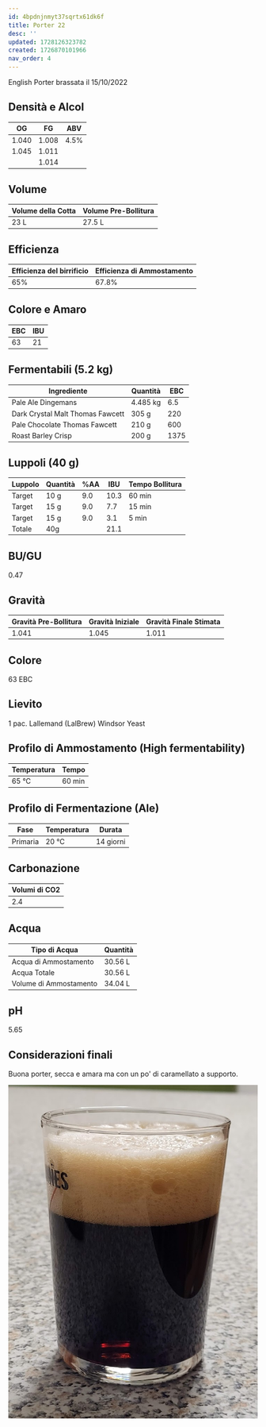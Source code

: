 ```yaml
---
id: 4bpdnjnmyt37sqrtx61dk6f
title: Porter 22
desc: ''
updated: 1728126323782
created: 1726870101966
nav_order: 4
---
```

English Porter brassata il 15/10/2022

## Densità e Alcol

| OG    | FG    | ABV  |
| ----- | ----- | ---- |
| 1.040 | 1.008 | 4.5% |
| 1.045 | 1.011 |      |
|       | 1.014 |      |

## Volume

| Volume della Cotta | Volume Pre-Bollitura |
| ------------------ | -------------------- |
| 23 L               | 27.5 L               |

## Efficienza

| Efficienza del birrificio | Efficienza di Ammostamento |
| ------------------------- | -------------------------- |
| 65%                       | 67.8%                      |

## Colore e Amaro

| EBC | IBU |
| --- | --- |
| 63  | 21  |

## Fermentabili (5.2 kg)

| Ingrediente                      | Quantità | EBC  |
| -------------------------------- | -------- | ---- |
| Pale Ale Dingemans               | 4.485 kg | 6.5  |
| Dark Crystal Malt Thomas Fawcett | 305 g    | 220  |
| Pale Chocolate Thomas Fawcett    | 210 g    | 600  |
| Roast Barley Crisp               | 200 g    | 1375 |

## Luppoli (40 g)

| Luppolo | Quantità | %AA | IBU  | Tempo Bollitura |
| ------- | -------- | --- | ---- | --------------- |
| Target  | 10 g     | 9.0 | 10.3 | 60 min          |
| Target  | 15 g     | 9.0 | 7.7  | 15 min          |
| Target  | 15 g     | 9.0 | 3.1  | 5 min           |
| Totale  | 40g      |     | 21.1 |                 |

## BU/GU

0.47

## Gravità

| Gravità Pre-Bollitura | Gravità Iniziale | Gravità Finale Stimata |
| --------------------- | ---------------- | ---------------------- |
| 1.041                 | 1.045            | 1.011                  |

## Colore

63 EBC

## Lievito

1 pac. Lallemand (LalBrew) Windsor Yeast

## Profilo di Ammostamento (High fermentability)

| Temperatura | Tempo  |
| ----------- | ------ |
| 65 ℃        | 60 min |

## Profilo di Fermentazione (Ale)

| Fase     | Temperatura | Durata    |
| -------- | ----------- | --------- |
| Primaria | 20 ℃        | 14 giorni |

## Carbonazione

| Volumi di CO2 |
| ------------- |
| 2.4           |

## Acqua

| Tipo di Acqua          | Quantità |
| ---------------------- | -------- |
| Acqua di Ammostamento  | 30.56 L  |
| Acqua Totale           | 30.56 L  |
| Volume di Ammostamento | 34.04 L  |

## pH

5.65

## Considerazioni finali

Buona porter, secca e amara ma con un po' di caramellato a supporto.

![porter](./assets/images/2024-09-22-13-59-49.png)
